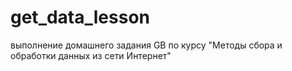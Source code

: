 # get_data_lesson
выполнение домашнего задания GB по курсу "Методы сбора и обработки данных из сети Интернет" 
